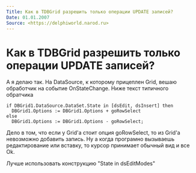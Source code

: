```yaml
---
Title: Как в TDBGrid pазpешить только опеpации UPDATE записей?
Date: 01.01.2007
Source: <https://delphiworld.narod.ru>
---
```



Как в TDBGrid pазpешить только опеpации UPDATE записей?
=======================================================

А я делаю так. На DataSource, к которому прицеплен Grid, вешаю
обработчик на событие OnStateChange. Ниже текст типичного обратчика

    if DBGrid1.DataSource.DataSet.State in [dsEdit, dsInsert] then
      DBGrid1.Options := DBGrid1.Options + goRowSelect
    else
      DBGrid1.Options := DBGrid1.Options - goRowSelect;

Дело в том, что если у Grid\'а стоит опция goRowSelect, то из Grid\'а
невозможно добавить запись. Ну а когда програмно вызываешь
редактирование или вставку, то курсор принимает обычный вид и все Ok.

Лучше использовать конструкцию "State in dsEditModes"

